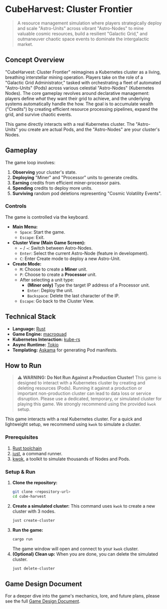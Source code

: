 # CubeHarvest: Cluster Frontier

> A resource management simulation where players strategically deploy and scale "Astro-Units" across vibrant "Astro-Nodes" to mine valuable cosmic resources, build a resilient "Galactic Grid," and outmaneuver chaotic space events to dominate the intergalactic market.

## Concept Overview

"CubeHarvest: Cluster Frontier" reimagines a Kubernetes cluster as a living, breathing interstellar mining operation. Players take on the role of a "Galactic Grid Administrator," tasked with orchestrating a fleet of automated "Astro-Units" (Pods) across various celestial "Astro-Nodes" (Kubernetes Nodes). The core gameplay revolves around declarative management: players define *what* they want their grid to achieve, and the underlying systems automatically handle the how. The goal is to accumulate wealth ("Credits") by creating efficient resource processing pipelines, expand the grid, and survive chaotic events.

This game directly interacts with a real Kubernetes cluster. The "Astro-Units" you create are actual Pods, and the "Astro-Nodes" are your cluster's Nodes.

## Gameplay

The game loop involves:
1.  **Observing** your cluster's state.
2.  **Deploying** "Miner" and "Processor" units to generate credits.
3.  **Earning** credits from efficient miner-processor pairs.
4.  **Spending** credits to deploy more units.
5.  **Surviving** random pod deletions representing "Cosmic Volatility Events".

### Controls

The game is controlled via the keyboard.

-   **Main Menu:**
    -   `Space`: Start the game.
    -   `Escape`: Exit.
-   **Cluster View (Main Game Screen):**
    -   `←` / `→`: Switch between Astro-Nodes.
    -   `Enter`: Select the current Astro-Node (feature in development).
    -   `C`: Enter Create mode to deploy a new Astro-Unit.
-   **Create Mode:**
    -   `M`: Choose to create a **Miner** unit.
    -   `P`: Choose to create a **Processor** unit.
    -   After selecting a unit type:
        -   **(Miner only)** Type the target IP address of a Processor unit.
        -   `Enter`: Deploy the unit.
        -   `Backspace`: Delete the last character of the IP.
    -   `Escape`: Go back to the Cluster View.

## Technical Stack

-   **Language:** [Rust](https://www.rust-lang.org/)
-   **Game Engine:** [macroquad](https://macroquad.rs/)
-   **Kubernetes Interaction:** [kube-rs](https://kube.rs/)
-   **Async Runtime:** [Tokio](https://tokio.rs/)
-   **Templating:** [Askama](https://github.com/djc/askama) for generating Pod manifests.

## How to Run

> **⚠️ WARNING: Do Not Run Against a Production Cluster!**
> This game is designed to interact with a Kubernetes cluster by creating and deleting resources (Pods). Running it against a production or important non-production cluster can lead to data loss or service disruption. Please use a dedicated, temporary, or simulated cluster for playing this game. We strongly recommend using the provided `kwok` setup.

This game interacts with a real Kubernetes cluster. For a quick and lightweight setup, we recommend using `kwok` to simulate a cluster.

### Prerequisites

1.  [Rust toolchain](https://www.rust-lang.org/tools/install)
2.  [just](https://github.com/casey/just), a command runner.
3.  [kwok](https://kwok.sigs.k8s.io/docs/user/installation/), a toolkit to simulate thousands of Nodes and Pods.

### Setup & Run

1.  **Clone the repository:**
    ```bash
    git clone <repository-url>
    cd cube-harvest
    ```
2.  **Create a simulated cluster:**
    This command uses `kwok` to create a new cluster with 3 nodes.
    ```bash
    just create-cluster
    ```
3.  **Run the game:**
    ```bash
    cargo run
    ```
    The game window will open and connect to your `kwok` cluster.
4.  **(Optional) Clean up:**
    When you are done, you can delete the simulated cluster.
    ```bash
    just delete-cluster
    ```

## Game Design Document

For a deeper dive into the game's mechanics, lore, and future plans, please see the full [Game Design Document](./docs/GDD.md).
